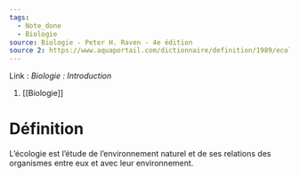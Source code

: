 ```yaml
---
tags:
  - Note_done
  - Biologie
source: Biologie - Peter H. Raven - 4e édition
source 2: https://www.aquaportail.com/dictionnaire/definition/1989/ecologie
---
```


Link :
_Biologie : Introduction_
1. [[Biologie]]

# Définition
L’écologie est l’étude de l’environnement naturel et de ses relations des organismes entre eux et avec leur environnement.